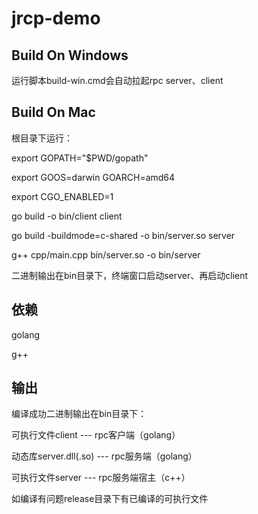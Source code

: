 # jrcp-demo

## Build On Windows
运行脚本build-win.cmd会自动拉起rpc server、client

## Build On Mac
根目录下运行：

export GOPATH="$PWD/gopath"

export GOOS=darwin  GOARCH=amd64

export CGO_ENABLED=1

go build -o bin/client client

go build -buildmode=c-shared -o bin/server.so server

g++ cpp/main.cpp bin/server.so -o bin/server

二进制输出在bin目录下，终端窗口启动server、再启动client

## 依赖
golang

g++

## 输出
编译成功二进制输出在bin目录下：

可执行文件client --- rpc客户端（golang）

动态库server.dll(.so) --- rpc服务端（golang）

可执行文件server --- rpc服务端宿主（c++）

如编译有问题release目录下有已编译的可执行文件
